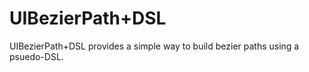 # UIBezierPath+DSL
UIBezierPath+DSL provides a simple way to build bezier paths using a psuedo-DSL.
